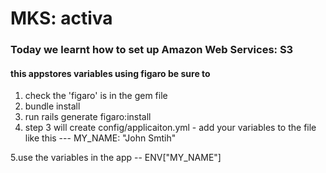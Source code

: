 # MKS: activa

### Today we learnt how to set up Amazon Web Services: S3



#### this appstores variables using figaro be sure to 


1. check the 'figaro' is in the gem file
2. bundle install
3. run rails generate figaro:install
4. step 3 will create config/applicaiton.yml - add your variables to the file like this ---  MY_NAME: "John Smtih"

5.use the variables in the app  -- ENV["MY_NAME"]
